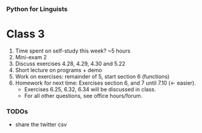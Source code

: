 ### Python for Linguists ###
# Class 3 # 

1. Time spent on self-study this week? ~5 hours
2. Mini-exam 2
3. Discuss exercises 4.28, 4.29, 4.30 and 5.22
4. Short lecture on programs + demo
5. Work on exercises: remainder of 5, start section 6 (functions)
6. Homework for next time: Exercises section 6, and 7 until 7.10 (<- easier).
   - Exercises 6.25, 6.32, 6.34 will be discussed in class.
   - For all other questions, see office hours/forum.


### TODOs
- share the twitter csv 